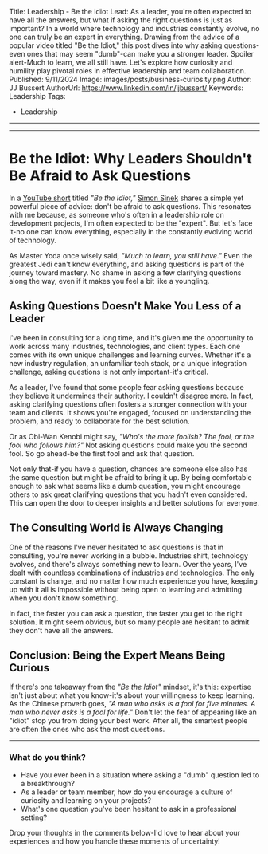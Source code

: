 Title: Leadership - Be the Idiot
Lead: As a leader, you're often expected to have all the answers, but what if asking the right questions is just as important? In a world where technology and industries constantly evolve, no one can truly be an expert in everything. Drawing from the advice of a popular video titled "Be the Idiot," this post dives into why asking questions-even ones that may seem "dumb"-can make you a stronger leader. Spoiler alert-Much to learn, we all still have. Let's explore how curiosity and humility play pivotal roles in effective leadership and team collaboration.
Published: 9/11/2024
Image: images/posts/business-curiosity.png
Author: JJ Bussert
AuthorUrl: https://www.linkedin.com/in/jjbussert/
Keywords: Leadership
Tags:
 - Leadership
---

<div class="video-responsive">
    <?# YouTube b8qMtEfOjzw height=600 /?>
</div>

---

# Be the Idiot: Why Leaders Shouldn't Be Afraid to Ask Questions

In a [YouTube short](https://www.youtube.com/shorts/b8qMtEfOjzw) titled *"Be the Idiot,"* [Simon Sinek](https://simonsinek.com/) shares a simple yet powerful piece of advice: don't be afraid to ask questions. This resonates with me because, as someone who's often in a leadership role on development projects, I'm often expected to be the "expert". But let's face it-no one can know everything, especially in the constantly evolving world of technology.

As Master Yoda once wisely said, *"Much to learn, you still have."* Even the greatest Jedi can't know everything, and asking questions is part of the journey toward mastery. No shame in asking a few clarifying questions along the way, even if it makes you feel a bit like a youngling.

## Asking Questions Doesn't Make You Less of a Leader

I've been in consulting for a long time, and it's given me the opportunity to work across many industries, technologies, and client types. Each one comes with its own unique challenges and learning curves. Whether it's a new industry regulation, an unfamiliar tech stack, or a unique integration challenge, asking questions is not only important-it's critical.

As a leader, I've found that some people fear asking questions because they believe it undermines their authority. I couldn't disagree more. In fact, asking clarifying questions often fosters a stronger connection with your team and clients. It shows you're engaged, focused on understanding the problem, and ready to collaborate for the best solution.

Or as Obi-Wan Kenobi might say, *"Who's the more foolish? The fool, or the fool who follows him?"* Not asking questions could make you the second fool. So go ahead-be the first fool and ask that question.

Not only that-if you have a question, chances are someone else also has the same question but might be afraid to bring it up. By being comfortable enough to ask what seems like a dumb question, you might encourage others to ask great clarifying questions that you hadn't even considered. This can open the door to deeper insights and better solutions for everyone.

## The Consulting World is Always Changing

One of the reasons I've never hesitated to ask questions is that in consulting, you're never working in a bubble. Industries shift, technology evolves, and there's always something new to learn. Over the years, I've dealt with countless combinations of industries and technologies. The only constant is change, and no matter how much experience you have, keeping up with it all is impossible without being open to learning and admitting when you don't know something.

In fact, the faster you can ask a question, the faster you get to the right solution. It might seem obvious, but so many people are hesitant to admit they don't have all the answers.

## Conclusion: Being the Expert Means Being Curious

If there's one takeaway from the *"Be the Idiot"* mindset, it's this: expertise isn't just about what you know-it's about your willingness to keep learning. As the Chinese proverb goes, *"A man who asks is a fool for five minutes. A man who never asks is a fool for life."* Don't let the fear of appearing like an "idiot" stop you from doing your best work. After all, the smartest people are often the ones who ask the most questions.

---

### What do you think?

- Have you ever been in a situation where asking a "dumb" question led to a breakthrough?
- As a leader or team member, how do you encourage a culture of curiosity and learning on your projects?
- What's one question you've been hesitant to ask in a professional setting?

Drop your thoughts in the comments below-I'd love to hear about your experiences and how you handle these moments of uncertainty!
